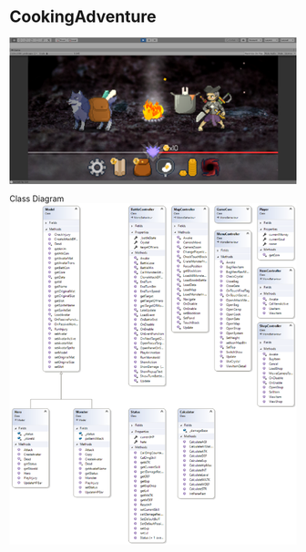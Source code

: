 # CookingAdventure

![landmode](Image/img1.png)

Class Diagram
![landmode](Image/ClassDiagram1.png)

